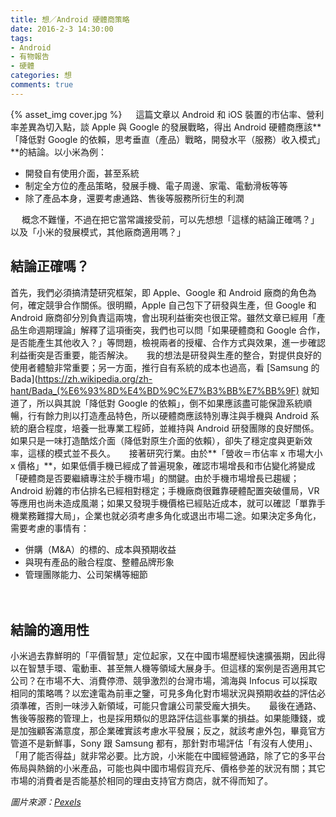 ```yaml
---
title: 想／Android 硬體商策略
date: 2016-2-3 14:30:00
tags:
- Android
- 有物報告
- 硬體
categories: 想
comments: true
---
```

{% asset_img cover.jpg %}
　
這篇文章以 Android 和 iOS 裝置的市佔率、營利率差異為切入點，談 Apple 與 Google 的發展戰略，得出 Android 硬體商應該**「降低對 Google 的依賴，思考垂直（產品）戰略，開發水平（服務）收入模式」**的結論。以小米為例：
　
* 開發自有使用介面，甚至系統
* 制定全方位的產品策略，發展手機、電子周邊、家電、電動滑板等等
* 除了產品本身，還要考慮通路、售後等服務所衍生的利潤

　
概念不難懂，不過在把它當常識接受前，可以先想想「這樣的結論正確嗎？」以及「小米的發展模式，其他廠商適用嗎？」<!--more-->

## 結論正確嗎？　
首先，我們必須搞清楚研究框架，即 Apple、Google 和 Android 廠商的角色為何，確定競爭合作關係。很明顯，Apple 自己包下了研發與生產，但 Google 和 Android 廠商卻分別負責這兩塊，會出現利益衝突也很正常。雖然文章已經用「產品生命週期理論」解釋了這項衝突，我們也可以問「如果硬體商和 Google 合作，是否能產生其他收入？」等問題，檢視兩者的授權、合作方式與效果，進一步確認利益衝突是否重要，能否解決。
　
我的想法是研發與生產的整合，對提供良好的使用者體驗非常重要；另一方面，推行自有系統的成本也過高，看 [Samsung 的 Bada](https://zh.wikipedia.org/zh-hant/Bada_(%E6%93%8D%E4%BD%9C%E7%B3%BB%E7%BB%9F) 就知道了，所以與其說「降低對 Google 的依賴」，倒不如果應該盡可能保證系統順暢，行有餘力則以打造產品特色，所以硬體商應該特別專注與手機與 Android 系統的磨合程度，培養一批專業工程師，並維持與 Android 研發團隊的良好關係。如果只是一味打造酷炫介面（降低對原生介面的依賴），卻失了穩定度與更新效率，這樣的模式並不長久。
　
接著研究行業。由於**「營收＝市佔率 x 市場大小 x 價格」**，如果低價手機已經成了普遍現象，確認市場增長和市佔變化將變成「硬體商是否要繼續專注於手機市場」的關鍵。由於手機市場增長已趨緩；Android 紛雜的市佔排名已經相對穩定；手機廠商很難靠硬體配置突破僵局，VR 等應用也尚未造成風潮；如果又發現手機價格已經貼近成本，就可以確認「單靠手機業務難撐大局」，企業也就必須考慮多角化或退出市場二途。如果決定多角化，需要考慮的事情有：
　
* 併購（M&A）的標的、成本與預期收益
* 與現有產品的融合程度、整體品牌形象
* 管理團隊能力、公司架構等細節

　
## 結論的適用性
小米過去靠鮮明的「平價智慧」定位起家，又在中國市場歷經快速擴張期，因此得以在智慧手環、電動車、甚至無人機等領域大展身手。但這樣的案例是否適用其它公司？在市場不大、消費停滯、競爭激烈的台灣市場，鴻海與 Infocus 可以採取相同的策略嗎？以宏達電為前車之鑒，可見多角化對市場狀況與預期收益的評估必須準確，否則一味涉入新領域，可能只會讓公司蒙受龐大損失。
　
最後在通路、售後等服務的管理上，也是採用類似的思路評估這些事業的損益。如果能賺錢，或是加強顧客滿意度，那企業確實該考慮水平發展；反之，就該考慮外包，畢竟官方管道不是新鮮事，Sony 跟 Samsung 都有，那針對市場評估「有沒有人使用」、「用了能否得益」就非常必要。比方說，小米能在中國經營通路，除了它的多平台佈局與熱銷的小米產品，可能也與中國市場假貨充斥、價格參差的狀況有關；其它市場的消費者是否能基於相同的理由支持官方商店，就不得而知了。

*圖片來源：[Pexels](https://www.pexels.com/)*